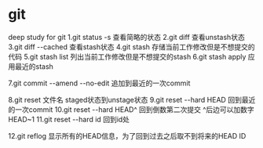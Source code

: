 # git
deep study for git
1.git status -s 查看简略的状态
2.git diff 查看unstash状态
3.git diff --cached 查看stash状态
4.git stash 存储当前工作修改但是不想提交的代码
5.git stash list 列出当前工作修改但是不想提交的stash
6.git stash apply 应用最近的stash

7.git commit --amend --no-edit 追加到最近的一次commit

8.git reset 文件名 staged状态到unstage状态
9.git reset --hard HEAD 回到最近的一次commit
10.git reset --hard HEAD^ 回到倒数第二次提交 ^后边可以加数字 HEAD~1
11.git reset --hard id 回到id处

12.git reflog 显示所有的HEAD信息，为了回到过去之后取不到将来的HEAD ID
